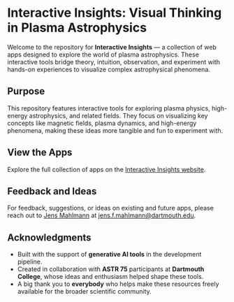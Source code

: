 # Interactive Insights: Visual Thinking in Plasma Astrophysics

Welcome to the repository for **Interactive Insights** — a collection of web apps designed to explore the world of plasma astrophysics. These interactive tools bridge theory, intuition, observation, and experiment with hands-on experiences to visualize complex astrophysical phenomena.

## Purpose  
This repository features interactive tools for exploring plasma physics, high-energy astrophysics, and related fields. They focus on visualizing key concepts like magnetic fields, plasma dynamics, and high-energy phenomena, making these ideas more tangible and fun to experiment with.


## View the Apps  
Explore the full collection of apps on the [Interactive Insights website](https://jmahlmann.github.io/edu_apps.github.io/).

## Feedback and Ideas  
For feedback, suggestions, or ideas on existing and future apps, please reach out to [Jens Mahlmann](https://jensmahlmann.com/) at [jens.f.mahlmann@dartmouth.edu](mailto:jens.f.mahlmann@dartmouth.edu).

## Acknowledgments  
- Built with the support of **generative AI tools** in the development pipeline.  
- Created in collaboration with **ASTR 75** participants at **Dartmouth College**, whose ideas and enthusiasm helped shape these tools.  
- A big thank you to **everybody** who helps make these resources freely available for the broader scientific community.


